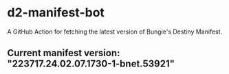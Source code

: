 # d2-manifest-bot
A GitHub Action for fetching the latest version of Bungie's Destiny Manifest.
## Current manifest version: "223717.24.02.07.1730-1-bnet.53921"